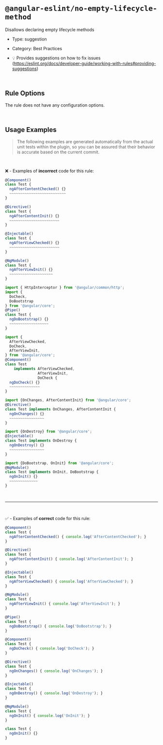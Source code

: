 <!--

  DO NOT EDIT.

  This markdown file was autogenerated using a mixture of the following files as the source of truth for its data:
  - ../../src/rules/no-empty-lifecycle-method.ts
  - ../../tests/rules/no-empty-lifecycle-method/cases.ts

  In order to update this file, it is therefore those files which need to be updated, as well as potentially the generator script:
  - ../../../../tools/scripts/generate-rule-docs.ts

-->

# `@angular-eslint/no-empty-lifecycle-method`

Disallows declaring empty lifecycle methods

- Type: suggestion
- Category: Best Practices

- 💡 Provides suggestions on how to fix issues (https://eslint.org/docs/developer-guide/working-with-rules#providing-suggestions)

<br>

## Rule Options

The rule does not have any configuration options.

<br>

## Usage Examples

> The following examples are generated automatically from the actual unit tests within the plugin, so you can be assured that their behavior is accurate based on the current commit.

<br>

❌ - Examples of **incorrect** code for this rule:

```ts
@Component()
class Test {
  ngAfterContentChecked() {}
  ~~~~~~~~~~~~~~~~~~~~~~~~~~
}
```

```ts
@Directive()
class Test {
  ngAfterContentInit() {}
  ~~~~~~~~~~~~~~~~~~~~~~~
}
```

```ts
@Injectable()
class Test {
  ngAfterViewChecked() {}
  ~~~~~~~~~~~~~~~~~~~~~~~
}
```

```ts
@NgModule()
class Test {
  ngAfterViewInit() {}
  ~~~~~~~~~~~~~~~~~~~~
}
```

```ts
import { HttpInterceptor } from '@angular/common/http';
import {
  DoCheck,
  DoBootstrap
} from '@angular/core';
@Pipe()
class Test {
  ngDoBootstrap() {}
  ~~~~~~~~~~~~~~~~~~
}
```

```ts
import {
  AfterViewChecked,
  DoCheck,
  AfterViewInit,
} from '@angular/core';
@Component()
class Test
    implements AfterViewChecked,
               AfterViewInit,
               DoCheck {
  ngDoCheck() {}
  ~~~~~~~~~~~~~~
}
```

```ts
import {OnChanges, AfterContentInit} from '@angular/core';
@Directive()
class Test implements OnChanges, AfterContentInit {
  ngOnChanges() {}
  ~~~~~~~~~~~~~~~~
}
```

```ts
import {OnDestroy} from '@angular/core';
@Injectable()
class Test implements OnDestroy {
  ngOnDestroy() {}
  ~~~~~~~~~~~~~~~~
}
```

```ts
import {DoBootstrap, OnInit} from '@angular/core';
@NgModule()
class Test implements OnInit, DoBootstrap {
  ngOnInit() {}
  ~~~~~~~~~~~~~
}
```

<br>

---

<br>

✅ - Examples of **correct** code for this rule:

```ts
@Component()
class Test {
  ngAfterContentChecked() { console.log('AfterContentChecked'); }
}
```

```ts
@Directive()
class Test {
  ngAfterContentInit() { console.log('AfterContentInit'); }
}
```

```ts
@Injectable()
class Test {
  ngAfterViewChecked() { console.log('AfterViewChecked'); }
}
```

```ts
@NgModule()
class Test {
  ngAfterViewInit() { console.log('AfterViewInit'); }
}
```

```ts
@Pipe()
class Test {
  ngDoBootstrap() { console.log('DoBootstrap'); }
}
```

```ts
@Component()
class Test {
  ngDoCheck() { console.log('DoCheck'); }
}
```

```ts
@Directive()
class Test {
  ngOnChanges() { console.log('OnChanges'); }
}
```

```ts
@Injectable()
class Test {
  ngOnDestroy() { console.log('OnDestroy'); }
}
```

```ts
@NgModule()
class Test {
  ngOnInit() { console.log('OnInit'); }
}
```

```ts
class Test {
  ngOnInit() {}
}
```
